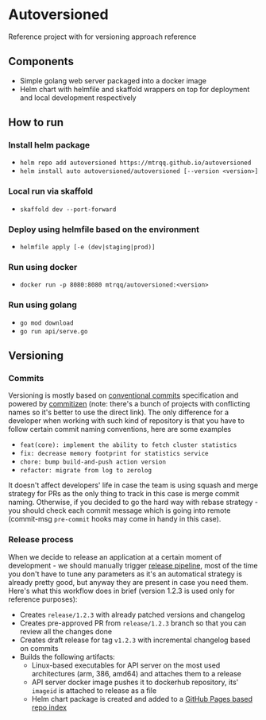 # Autoversioned

Reference project with for versioning approach reference

## Components

* Simple golang web server packaged into a docker image
* Helm chart with helmfile and skaffold wrappers on top for deployment and local development respectively

## How to run

### Install helm package

* `helm repo add autoversioned https://mtrqq.github.io/autoversioned`
* `helm install auto autoversioned/autoversioned [--version <version>]`

### Local run via skaffold

* `skaffold dev --port-forward`

### Deploy using helmfile based on the environment

* `helmfile apply [-e (dev|staging|prod)]`

### Run using docker

* `docker run -p 8080:8080 mtrqq/autoversioned:<version>`

### Run using golang

* `go mod download`
* `go run api/serve.go`

## Versioning

### Commits

Versioning is mostly based on [conventional commits](https://www.conventionalcommits.org/en/v1.0.0/) specification and powered by [commitizen](https://commitizen-tools.github.io/commitizen/) (note: there's a bunch of projects with conflicting names so it's better to use the direct link). The only difference for a developer when working with such kind of repository is that you have to follow certain commit naming conventions, here are some examples

* `feat(core): implement the ability to fetch cluster statistics`
* `fix: decrease memory footprint for statistics service`
* `chore: bump build-and-push action version`
* `refactor: migrate from log to zerolog`

It doesn't affect developers' life in case the team is using squash and merge strategy for PRs as the only thing to track in this case is merge commit naming. Otherwise, if you decided to go the hard way with rebase strategy - you should check each commit message which is going into remote (commit-msg `pre-commit` hooks may come in handy in this case).

### Release process

When we decide to release an application at a certain moment of development - we should manually trigger [release pipeline](.github/workflows/release.yaml), most of the time you don't have to tune any parameters as it's an automatical strategy is already pretty good, but anyway they are present in case you need them. Here's what this workflow does in brief (version 1.2.3 is used only for reference purposes):

* Creates `release/1.2.3` with already patched versions and changelog
* Creates pre-approved PR from `release/1.2.3` branch so that you can review all the changes done
* Creates draft release for tag `v1.2.3` with incremental changelog based on commits
* Builds the following artifacts:
  * Linux-based executables for API server on the most used architectures (arm, 386, amd64) and attaches them to a release
  * API server docker image pushes it to dockerhub repository, its' `imageid` is attached to release as a file
  * Helm chart package is created and added to a [GitHub Pages based repo index](https://mtrqq.github.io/autoversioned)
